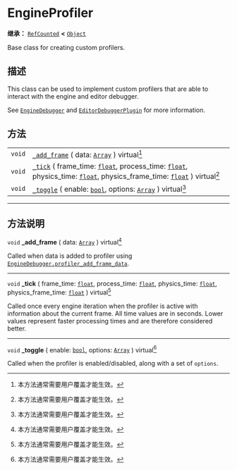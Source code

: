 <!-- ⚠ 请勿编辑本文件 ⚠ -->
<!-- 本文档使用脚本从 WeDot 引擎源码仓库生成。 -->
<!-- 生成脚本：https://github.com/WeDot-Engine/WeDot/tree/master/doc/tools/make_md.py； -->
<!-- 原文件：https://github.com/WeDot-Engine/WeDot/tree/master/doc/classes/EngineProfiler.xml。 -->

<div id="_class_engineprofiler"></div>

# EngineProfiler

**继承：** [`RefCounted`](class_refcounted.md) **<** [`Object`](class_object.md)

Base class for creating custom profilers.

## 描述

This class can be used to implement custom profilers that are able to interact with the engine and editor debugger.

See [`EngineDebugger`](class_enginedebugger.md) and [`EditorDebuggerPlugin`](class_editordebuggerplugin.md) for more information.

## 方法

|||
|:-:|:--|
| `void` | [`_add_frame`](class_engineprofiler.md#class_engineprofiler_private_method__add_frame) ( data: [`Array`](class_array.md) ) virtual[^virtual]                                                                                                                              |
| `void` | [`_tick`](class_engineprofiler.md#class_engineprofiler_private_method__tick) ( frame_time: [`float`](class_float.md), process_time: [`float`](class_float.md), physics_time: [`float`](class_float.md), physics_frame_time: [`float`](class_float.md) ) virtual[^virtual] |
| `void` | [`_toggle`](class_engineprofiler.md#class_engineprofiler_private_method__toggle) ( enable: [`bool`](class_bool.md), options: [`Array`](class_array.md) ) virtual[^virtual]                                                                                                |

<!-- rst-class:: classref-section-separator -->

---

## 方法说明

<div id="_class_engineprofiler_private_method__add_frame"></div>

`void` **_add_frame** ( data: [`Array`](class_array.md) ) virtual[^virtual]<div id="class_engineprofiler_private_method__add_frame"></div>

Called when data is added to profiler using [`EngineDebugger.profiler_add_frame_data`](class_enginedebugger.md#class_enginedebugger_method_profiler_add_frame_data).

<!-- rst-class:: classref-item-separator -->

---

<div id="_class_engineprofiler_private_method__tick"></div>

`void` **_tick** ( frame_time: [`float`](class_float.md), process_time: [`float`](class_float.md), physics_time: [`float`](class_float.md), physics_frame_time: [`float`](class_float.md) ) virtual[^virtual]<div id="class_engineprofiler_private_method__tick"></div>

Called once every engine iteration when the profiler is active with information about the current frame. All time values are in seconds. Lower values represent faster processing times and are therefore considered better.

<!-- rst-class:: classref-item-separator -->

---

<div id="_class_engineprofiler_private_method__toggle"></div>

`void` **_toggle** ( enable: [`bool`](class_bool.md), options: [`Array`](class_array.md) ) virtual[^virtual]<div id="class_engineprofiler_private_method__toggle"></div>

Called when the profiler is enabled/disabled, along with a set of `options`.

[^virtual]: 本方法通常需要用户覆盖才能生效。
[^const]: 本方法无副作用，不会修改该实例的任何成员变量。
[^vararg]: 本方法除了能接受在此处描述的参数外，还能够继续接受任意数量的参数。
[^constructor]: 本方法用于构造某个类型。
[^static]: 调用本方法无需实例，可直接使用类名进行调用。
[^operator]: 本方法描述的是使用本类型作为左操作数的有效运算符。
[^bitfield]: 这个值是由下列位标志构成位掩码的整数。
[^void]: 无返回值。

